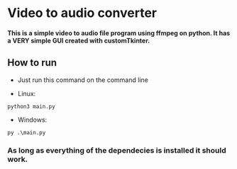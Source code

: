 # Video to audio converter

#### This is a simple video to audio file program using ffmpeg on python. It has a VERY simple GUI created with customTkinter.

## How to run

* Just run this command on the command line

- Linux:
```
python3 main.py
```
- Windows:
```
py .\main.py
```

### As long as everything of the dependecies is installed it should work.
